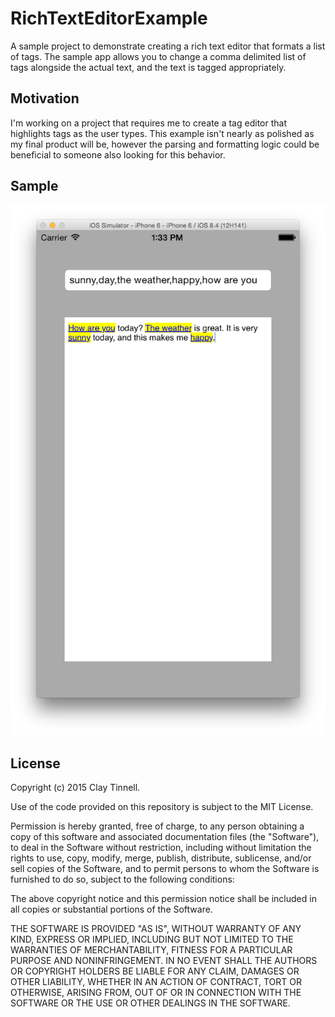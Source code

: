 # RichTextEditorExample
A sample project to demonstrate creating a rich text editor that formats a list of tags. The sample app allows you to change a comma delimited list of tags alongside the actual text, and the text is tagged appropriately.

## Motivation
I'm working on a project that requires me to create a tag editor that highlights tags as the user types. This example isn't nearly as polished as my final product will be, however the parsing and formatting logic could be beneficial to someone also looking for this behavior. 

## Sample
![Sample](Documentation/Sample.png "Sample")

## License
Copyright (c) 2015 Clay Tinnell.

Use of the code provided on this repository is subject to the MIT License.

Permission is hereby granted, free of charge, to any person obtaining a copy of this software and associated documentation files (the "Software"), to deal in the Software without restriction, including without limitation the rights to use, copy, modify, merge, publish, distribute, sublicense, and/or sell copies of the Software, and to permit persons to whom the Software is furnished to do so, subject to the following conditions:

The above copyright notice and this permission notice shall be included in all copies or substantial portions of the Software.

THE SOFTWARE IS PROVIDED "AS IS", WITHOUT WARRANTY OF ANY KIND, EXPRESS OR IMPLIED, INCLUDING BUT NOT LIMITED TO THE WARRANTIES OF MERCHANTABILITY, FITNESS FOR A PARTICULAR PURPOSE AND NONINFRINGEMENT. IN NO EVENT SHALL THE AUTHORS OR COPYRIGHT HOLDERS BE LIABLE FOR ANY CLAIM, DAMAGES OR OTHER LIABILITY, WHETHER IN AN ACTION OF CONTRACT, TORT OR OTHERWISE, ARISING FROM, OUT OF OR IN CONNECTION WITH THE SOFTWARE OR THE USE OR OTHER DEALINGS IN THE SOFTWARE.
